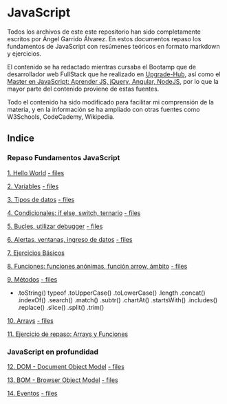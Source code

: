 # JavaScript
Todos los archivos de este este repositorio han sido completamente escritos por Ángel Garrido Álvarez. En estos documentos repaso los fundamentos de JavaScript con resúmenes teóricos en formato markdown y ejercicios.

El contenido se ha redactado mientras cursaba el Bootamp que de desarrollador web FullStack que he realizado en [Upgrade-Hub](https://pro.upgrade-hub.com/), así como el [Master en JavaScript: Aprender JS, jQuery, Angular, NodeJS](https://www.udemy.com/course/master-en-javascript-aprender-js-jquery-angular-nodejs-y-mas/), por lo que la mayor parte del contenido proviene de estas fuentes.

Todo el contenido ha sido modificado para facilitar mi comprensión de la materia, y en la información se ha ampliado con otras fuentes como W3Schools, CodeCademy, Wikipedia.

## Indice

### Repaso Fundamentos JavaScript
[1. Hello World](/01-HelloWorld/1helloWorld.md)
[- files](/01-HelloWorld)

[2. Variables](/02-Variables/2.variables_modo_estricto.md)
[- files](/02-Variables)

[3. Tipos de datos](/03-tiposDatos/tiposDatos.md)
[- files](/03-tiposDatos)

[4. Condicionales: if else, switch, ternario](/04-CondicionalesSwitchTernario/ifElseSwitchTernario.md)
[- files](/04-CondicionalesSwitchTernario)

[5. Bucles, utilizar debugger](/05-Bucles/Bucles.md)
[- files](/05-Bucles)

[6. Alertas, ventanas, ingreso de datos](/06-AlertasVentanasIngresoDatos/ventanas.md)
[- files](/06-AlertasVentanasIngresoDatos)

[7. Ejercicios Básicos](/07-EjerciciosBasicos)

[8. Funciones: funciones anónimas, función arrow, ámbito](/08-Funciones/funcionesAmbitoArrow.md)
[- files](/08-Funciones)

[9. Métodos](/09-Metodos/metodos.md)
[- files](/09-Metodos)


* .toString()
typeof
.toUpperCase()
.toLowerCase()
.length
.concat()
.indexOf()
.search()
.match()
.subtr()
.chartAt()
.startsWith()
.includes()
.replace()
.slice()
.split()
.trim()

[10. Arrays](/10-Arrays/arrays.md)
[- files](/10-Arrays)

[11. Ejercicio de repaso: Arrays y Funciones](/11-EjercicioArrayFunciones)

### JavaScript en profundidad


[12. DOM - Document Object Model](/12-DOM/dom.md)
[- files](/12-DOM)

[13. BOM - Browser Object Model](/13-BOM/bom.md)
[- files](/13-BOM)

[14. Eventos](/14-Eventos/events.md)
[- files](/14-Eventos)